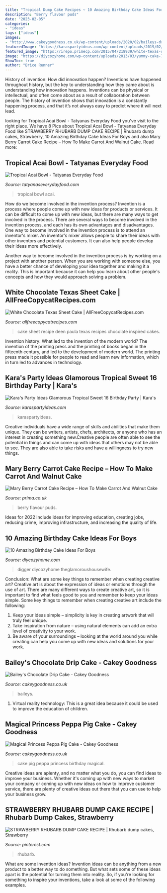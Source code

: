 ```yaml
---
title: "Tropical Dump Cake Recipes ~ 10 Amazing Birthday Cake Ideas For Boys"
description: "Berry flavour puds"
date: "2023-02-05"
categories:
- "ideas"
tags: ["ideas"]
images:
- "http://www.cakeygoodness.co.uk/wp-content/uploads/2020/02/baileys-drip-cake-1.jpg"
featuredImage: "https://karaspartyideas.com/wp-content/uploads/2019/02/Glamorous-Tropical-Sweet-16-Birthday-Party-via-Karas-Party-Ideas-KarasPartyIdeas.com17-683x1024.jpg"
featured_image: "https://irepo.primecp.com/2015/04/218939/white-texas-sheet-cake-recipe-31_ExtraLarge800_ID-977331.jpg?v=977331"
image: "https://diycozyhome.com/wp-content/uploads/2013/03/yummy-cake-7.jpg"
ShowToc: true
author: "Brice Renner"
---
```



History of invention: How did innovation happen?
Inventions have happened throughout history, but the key to understanding how they came about is understanding how innovation happens. Inventions can be physical or intellectual, and often come about as a result of collaboration between people. The history of invention shows that innovation is a constantly happening process, and that it’s not always easy to predict where it will next lead.

	

		
looking for Tropical Acai Bowl - Tatyanas Everyday Food you've visit to the right place. We have 8 Pics about Tropical Acai Bowl - Tatyanas Everyday Food like STRAWBERRY RHUBARB DUMP CAKE RECIPE | Rhubarb dump cakes, Strawberry, 10 Amazing Birthday Cake Ideas For Boys and also Mary Berry Carrot Cake Recipe – How To Make Carrot And Walnut Cake. Read more:
		
    
## Tropical Acai Bowl - Tatyanas Everyday Food

<img loading=lazy src="http://tatyanaseverydayfood.com/wp-content/uploads/2016/09/1x1-web-thumbnail.jpg" onerror="this.onerror=null;this.src='https://tse4.mm.bing.net/th?id=OIP.1oPv-HAD5nihOLTIWpCo4wHaHa&amp;pid=15.1';" alt="Tropical Acai Bowl - Tatyanas Everyday Food">

_Source: tatyanaseverydayfood.com_

>tropical bowl acai. 

	

How do we become involved in the invention process?
Invention is a process where people come up with new ideas for products or services. It can be difficult to come up with new ideas, but there are many ways to get involved in the process. There are several ways to become involved in the invention process, and each has its own advantages and disadvantages.
One way to become involved in the invention process is to attend an inventor's mixer. An inventor's mixer allows people to share their ideas with other inventors and potential customers. It can also help people develop their ideas more effectively.

Another way to become involved in the invention process is by working on a project with another person. When you are working with someone else, you have a better chance of developing your idea together and making it a reality. This is important because it can help you learn about other people's concepts and how they would approach solving a problem.

    
## White Chocolate Texas Sheet Cake | AllFreeCopycatRecipes.com

<img loading=lazy src="https://irepo.primecp.com/2015/04/218939/white-texas-sheet-cake-recipe-31_ExtraLarge800_ID-977331.jpg?v=977331" onerror="this.onerror=null;this.src='https://tse3.mm.bing.net/th?id=OIP.ZBS9IP0TGLXvfCbIoV0rmwHaJQ&amp;pid=15.1';" alt="White Chocolate Texas Sheet Cake | AllFreeCopycatRecipes.com">

_Source: allfreecopycatrecipes.com_

>cake sheet recipe deen paula texas recipes chocolate inspired cakes. 

	

Invention history: What led to the invention of the modern world?
The invention of the printing press and the printing of books began in the fifteenth century, and led to the development of modern world. The printing press made it possible for people to read and learn new information, which in turn led to advances in technology.

    
## Kara&#039;s Party Ideas Glamorous Tropical Sweet 16 Birthday Party | Kara&#039;s

<img loading=lazy src="https://karaspartyideas.com/wp-content/uploads/2019/02/Glamorous-Tropical-Sweet-16-Birthday-Party-via-Karas-Party-Ideas-KarasPartyIdeas.com17-683x1024.jpg" onerror="this.onerror=null;this.src='https://tse3.mm.bing.net/th?id=OIP.rMT5rOaopz_7YTUTprcw5wHaLG&amp;pid=15.1';" alt="Kara&#039;s Party Ideas Glamorous Tropical Sweet 16 Birthday Party | Kara&#039;s">

_Source: karaspartyideas.com_

>karaspartyideas. 

	

Creative individuals have a wide range of skills and abilities that make them unique. They can be writers, artists, chefs, architects, or anyone who has an interest in creating something new.Creative people are often able to see the potential in things and can come up with ideas that others may not be able to see. They are also able to take risks and have a willingness to try new things.

    
## Mary Berry Carrot Cake Recipe – How To Make Carrot And Walnut Cake

<img loading=lazy src="https://hips.hearstapps.com/prima.cdnds.net/assets/15/24/980x490/landscape-1433812641-black-forest-gateau.jpg?resize=980:*" onerror="this.onerror=null;this.src='https://tse1.mm.bing.net/th?id=OIP.6agB-2sBwCeXVXbNlDohXAHaDt&amp;pid=15.1';" alt="Mary Berry Carrot Cake Recipe – How To Make Carrot And Walnut Cake">

_Source: prima.co.uk_

>berry flavour puds. 

	

Ideas for 2022 include ideas for improving education, creating jobs, reducing crime, improving infrastructure, and increasing the quality of life.

    
## 10 Amazing Birthday Cake Ideas For Boys

<img loading=lazy src="https://diycozyhome.com/wp-content/uploads/2013/03/yummy-cake-7.jpg" onerror="this.onerror=null;this.src='https://tse3.mm.bing.net/th?id=OIP.7FmrkIsxwAOiFKu4Q59NFQHaH4&amp;pid=15.1';" alt="10 Amazing Birthday Cake Ideas For Boys">

_Source: diycozyhome.com_

>digger diycozyhome theglamoroushousewife. 

	

Conclusion: What are some key things to remember when creating creative art?
Creative art is about the expression of ideas or emotions through the use of art. There are many different ways to create creative art, so it is important to find what feels good to you and remember to keep your ideas simple. Some key things to remember when creating creative art include the following:
1. Keep your ideas simple – simplicity is key in creating artwork that will truly feel unique.
2. Take inspiration from nature – using natural elements can add an extra level of creativity to your work.
3. Be aware of your surroundings – looking at the world around you while creating can help you come up with new ideas and solutions for your work.

    
## Bailey&#039;s Chocolate Drip Cake - Cakey Goodness

<img loading=lazy src="http://www.cakeygoodness.co.uk/wp-content/uploads/2020/02/baileys-drip-cake-1.jpg" onerror="this.onerror=null;this.src='https://tse1.mm.bing.net/th?id=OIP._6pGJOF4fmWV7li17JS0WAHaKG&amp;pid=15.1';" alt="Bailey&#039;s Chocolate Drip Cake - Cakey Goodness">

_Source: cakeygoodness.co.uk_

>baileys. 

	

1. Virtual reality technology: This is a great idea because it could be used to improve the education of children.

    
## Magical Princess Peppa Pig Cake - Cakey Goodness

<img loading=lazy src="http://www.cakeygoodness.co.uk/wp-content/uploads/2019/02/princess-peppa-pig-cake-2.jpg" onerror="this.onerror=null;this.src='https://tse1.mm.bing.net/th?id=OIP.XkcWJUzcCapyGFRuzvIzrQHaK-&amp;pid=15.1';" alt="Magical Princess Peppa Pig Cake - Cakey Goodness">

_Source: cakeygoodness.co.uk_

>cake pig peppa princess birthday magical. 

	

Creative ideas are aplenty, and no matter what you do, you can find ideas to improve your business. Whether it's coming up with new ways to market your company or coming up with new ideas on how to improve customer service, there are plenty of creative ideas out there that you can use to help your business grow.

    
## STRAWBERRY RHUBARB DUMP CAKE RECIPE | Rhubarb Dump Cakes, Strawberry

<img loading=lazy src="https://i.pinimg.com/736x/20/fe/39/20fe39b63d38d4fd80f6a5b2d6c47687.jpg" onerror="this.onerror=null;this.src='https://tse4.mm.bing.net/th?id=OIP.31RcD2_LNRCqpoAVVj3StAHaLA&amp;pid=15.1';" alt="STRAWBERRY RHUBARB DUMP CAKE RECIPE | Rhubarb dump cakes, Strawberry">

_Source: pinterest.com_

>rhubarb. 

	

What are some invention ideas?
Invention ideas can be anything from a new product to a better way to do something. But what sets some of these ideas apart is the potential for turning them into reality. So, if you're looking for something to inspire your inventions, take a look at some of the following examples.

